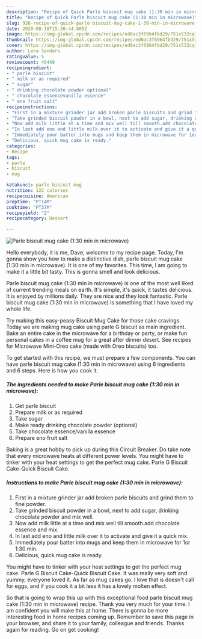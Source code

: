 ```yaml
---
description: "Recipe of Quick Parle biscuit mug cake (1:30 min in microwave)"
title: "Recipe of Quick Parle biscuit mug cake (1:30 min in microwave)"
slug: 926-recipe-of-quick-parle-biscuit-mug-cake-1-30-min-in-microwave
date: 2020-08-18T15:30:44.605Z
image: https://img-global.cpcdn.com/recipes/ed0ac3f6964fbd29/751x532cq70/parle-biscuit-mug-cake-130-min-in-microwave-recipe-main-photo.jpg
thumbnail: https://img-global.cpcdn.com/recipes/ed0ac3f6964fbd29/751x532cq70/parle-biscuit-mug-cake-130-min-in-microwave-recipe-main-photo.jpg
cover: https://img-global.cpcdn.com/recipes/ed0ac3f6964fbd29/751x532cq70/parle-biscuit-mug-cake-130-min-in-microwave-recipe-main-photo.jpg
author: Lena Sanders
ratingvalue: 5
reviewcount: 49449
recipeingredient:
- " parle biscuit"
- " milk or as required"
- " sugar"
- " drinking chocolate powder optional"
- " chocolate essencevanilla essence"
- " eno fruit salt"
recipeinstructions:
- "First in a mixture grinder jar add broken parle biscuits and grind them to fine powder."
- "Take grinded biscuit powder in a bowl, next to add sugar, drinking chocolate powder and mix well."
- "Now add milk little at a time and mix well till smooth.add chocolate essence and mix."
- "In last add eno and little milk over it to activate and give it a quick mix."
- "Immediately pour batter into mugs and keep them in microwave for 1or 1:30 min."
- "Delicious, quick mug cake is ready."
categories:
- Recipe
tags:
- parle
- biscuit
- mug

katakunci: parle biscuit mug 
nutrition: 122 calories
recipecuisine: American
preptime: "PT14M"
cooktime: "PT37M"
recipeyield: "2"
recipecategory: Dessert

---
```



![Parle biscuit mug cake (1:30 min in microwave)](https://img-global.cpcdn.com/recipes/ed0ac3f6964fbd29/751x532cq70/parle-biscuit-mug-cake-130-min-in-microwave-recipe-main-photo.jpg)

Hello everybody, it is me, Dave, welcome to my recipe page. Today, I'm gonna show you how to make a distinctive dish, parle biscuit mug cake (1:30 min in microwave). It is one of my favorites. This time, I am going to make it a little bit tasty. This is gonna smell and look delicious.

Parle biscuit mug cake (1:30 min in microwave) is one of the most well liked of current trending meals on earth. It's simple, it's quick, it tastes delicious. It is enjoyed by millions daily. They are nice and they look fantastic. Parle biscuit mug cake (1:30 min in microwave) is something that I have loved my whole life.

Try making this easy-peasy Biscuit Mug Cake for those cake cravings. Today we are making mug cake using parle G biscuit as main ingredient. Bake an entire cake in the microwave for a birthday or party, or make fun personal cakes in a coffee mug for a great after dinner desert. See recipes for Microwave Mini-Oreo cake (made with Oreo biscuits) too.


To get started with this recipe, we must prepare a few components. You can have parle biscuit mug cake (1:30 min in microwave) using 6 ingredients and 6 steps. Here is how you cook it.

<!--inarticleads1-->

##### The ingredients needed to make Parle biscuit mug cake (1:30 min in microwave):

1. Get  parle biscuit
1. Prepare  milk or as required
1. Take  sugar
1. Make ready  drinking chocolate powder (optional)
1. Take  chocolate essence/vanilla essence
1. Prepare  eno fruit salt


Baking is a great hobby to pick up during this Circuit Breaker. Do take note that every microwave heats at different power levels. You might have to tinker with your heat settings to get the perfect mug cake. Parle G Biscuit Cake-Quick Biscuit Cake. 

<!--inarticleads2-->

##### Instructions to make Parle biscuit mug cake (1:30 min in microwave):

1. First in a mixture grinder jar add broken parle biscuits and grind them to fine powder.
1. Take grinded biscuit powder in a bowl, next to add sugar, drinking chocolate powder and mix well.
1. Now add milk little at a time and mix well till smooth.add chocolate essence and mix.
1. In last add eno and little milk over it to activate and give it a quick mix.
1. Immediately pour batter into mugs and keep them in microwave for 1or 1:30 min.
1. Delicious, quick mug cake is ready.


You might have to tinker with your heat settings to get the perfect mug cake. Parle G Biscuit Cake-Quick Biscuit Cake. It was really very soft and yummy, everyone loved it. As far as mug cakes go. I love that is doesn&#39;t call for eggs, and if you cook it a bit less it has a lovely molten effect. 

So that is going to wrap this up with this exceptional food parle biscuit mug cake (1:30 min in microwave) recipe. Thank you very much for your time. I am confident you will make this at home. There is gonna be more interesting food in home recipes coming up. Remember to save this page in your browser, and share it to your family, colleague and friends. Thanks again for reading. Go on get cooking!
